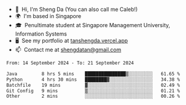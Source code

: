 <!---
tan-sd/tan-sd is a ✨ special ✨ repository because its `README.md` (this file) appears on your GitHub profile.
You can click the Preview link to take a look at your changes.
--->
- 👋  Hi, I'm Sheng Da (You can also call me Caleb!)
- 🌍  I'm based in Singapore
- 🎓  Penultimate student at Singapore Management University, Information Systems
- 🖥️  See my portfolio at [tanshengda.vercel.app](https://tanshengda.vercel.app/)
- 📫  Contact me at [shengdatan@gmail.com](mailto:shengdatan@gmail.com)

<!--START_SECTION:waka-->

```txt
From: 14 September 2024 - To: 21 September 2024

Java         8 hrs 5 mins    ███████████████▒░░░░░░░░░   61.65 %
Python       4 hrs 30 mins   ████████▓░░░░░░░░░░░░░░░░   34.38 %
Batchfile    19 mins         ▓░░░░░░░░░░░░░░░░░░░░░░░░   02.49 %
Git Config   9 mins          ▒░░░░░░░░░░░░░░░░░░░░░░░░   01.21 %
Other        2 mins          ░░░░░░░░░░░░░░░░░░░░░░░░░   00.26 %
```

<!--END_SECTION:waka-->
